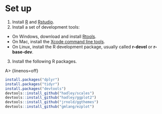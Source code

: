 # Set up

1. Install [R](http://www.r-project.org) and [Rstudio](http://www.rstudio.com/products/rstudio/download/).
2. Install a set of development tools:
* On Windows, download and install [Rtools](http://cran.r-project.org/bin/windows/Rtools/). 
* On Mac, install the [Xcode command line tools](https://developer.apple.com/downloads). 
* On Linux, install the R development package, usually called **r-devel** or **r-base-dev**.
3. Install the following R packages.

A> {linenos=off}
```r
install.packages("dplyr")
install.packages("tidyr")
install.packages("devtools")
devtools::install_github("hadley/scales")
devtools::install_github("hadley/ggplot2")
devtools::install_github("jrnold/ggthemes")
devtools::install_github("gmlang/ezplot")
```